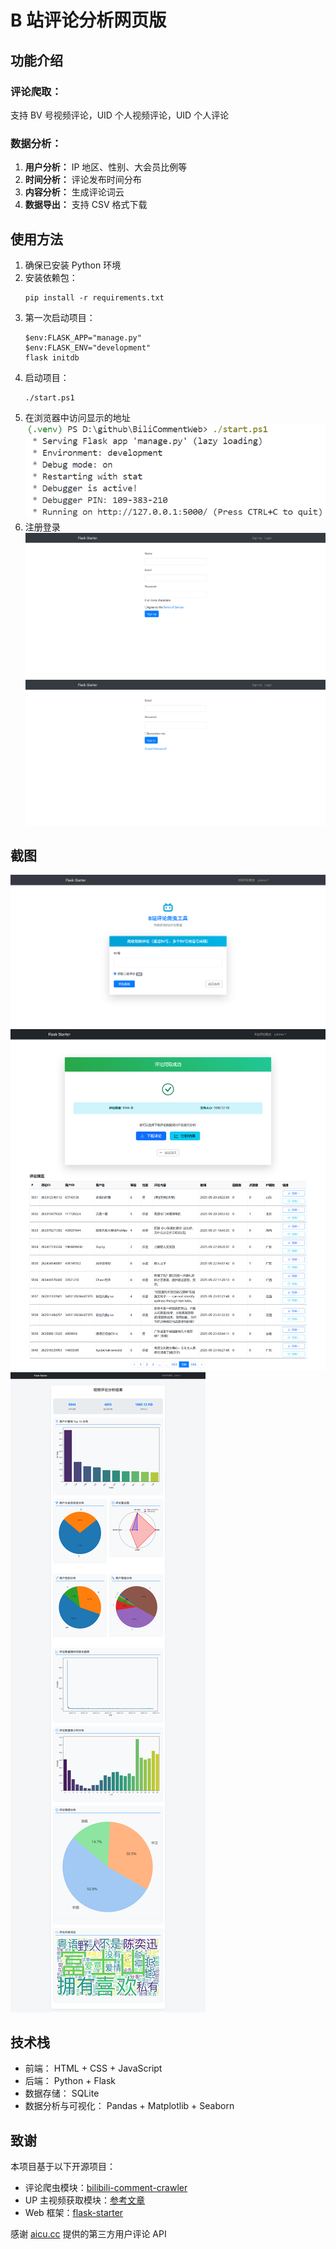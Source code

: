 # B 站评论分析网页版

## 功能介绍

### 评论爬取：

支持 BV 号视频评论，UID 个人视频评论，UID 个人评论

### 数据分析：

1.  **用户分析：** IP 地区、性别、大会员比例等
2.  **时间分析：** 评论发布时间分布
3.  **内容分析：** 生成评论词云
4.  **数据导出：** 支持 CSV 格式下载

## 使用方法

1. 确保已安装 Python 环境
2. 安装依赖包：
   ```
   pip install -r requirements.txt
   ```
3. 第一次启动项目：
   ```
   $env:FLASK_APP="manage.py"
   $env:FLASK_ENV="development"
   flask initdb
   ```
4. 启动项目：
   ```
   ./start.ps1
   ```
5. 在浏览器中访问显示的地址
   ![Link](/screenshots/link.png)
6. 注册登录
   ![SignUp](/screenshots/signup.png)
   ![Login](/screenshots/login.png)

## 截图

![Crawler](/screenshots/crawler.png)
![bv_upload_success](/screenshots/bv_upload_success.png)
![comment_analysis_result](/screenshots/comment_analysis_result.png)

## 技术栈

- 前端： HTML + CSS + JavaScript
- 后端： Python + Flask
- 数据存储： SQLite
- 数据分析与可视化： Pandas + Matplotlib + Seaborn

## 致谢

本项目基于以下开源项目：

- 评论爬虫模块：[bilibili-comment-crawler](https://github.com/1dyer/bilibili-comment-crawler)
- UP 主视频获取模块：[参考文章](https://blog.csdn.net/qq_41661843/article/details/136329757)
- Web 框架：[flask-starter](https://github.com/ksh7/flask-starter)

感谢 [aicu.cc](https://www.aicu.cc/) 提供的第三方用户评论 API
